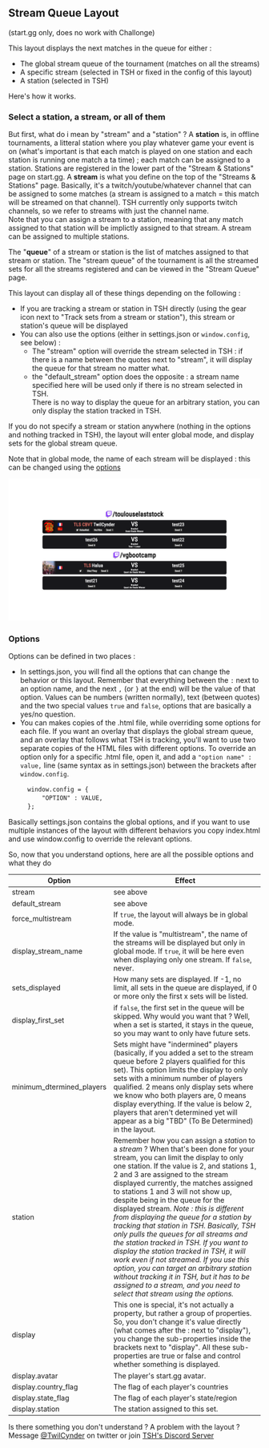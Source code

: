 ## Stream Queue Layout
(start.gg only, does no work with Challonge)

This layout displays the next matches in the queue for either : 
- The global stream queue of the tournament (matches on all the streams)
- A specific stream (selected in TSH or fixed in the config of this layout)
- A station (selected in TSH)

Here's how it works.

### Select a station, a stream, or all of them
But first, what do i mean by "stream" and a "station" ?
A **station** is, in offline tournaments, a litteral station where you play whatever game your event is on (what's important is that each match is played on one station and each station is running one match a ta time) ; each match can be assigned to a station. Stations are registered in the lower part of the "Stream & Stations" page on start.gg. 
A **stream** is what you define on the top of the "Streams & Stations" page. Basically, it's a twitch/youtube/whatever channel that can be assigned to some matches (a stream is assigned to a match = this match will be streamed on that channel). TSH currently only supports twitch channels, so we refer to streams with just the channel name.  
Note that you can assign a stream to a station, meaning that any match assigned to that station will be implictly assigned to that stream. A stream can be assigned to multiple stations.  

The "**queue**" of a stream or station is the list of matches assigned to that stream or station. The "stream queue" of the tournament is all the streamed sets for all the streams registered and can be viewed in the "Stream Queue" page.  

This layout can display all of these things depending on the following : 
- If you are tracking a stream or station in TSH directly (using the gear icon next to "Track sets from a stream or station"), this stream or station's queue will be displayed
- You can also use the options (either in settings.json or `window.config`, see below) : 
  - The "stream" option will override the stream selected in TSH : if there is a name between the quotes next to "stream", it will display the queue for that stream no matter what.
  - the "default_stream" option does the opposite : a stream name specified here will be used only if there is no stream selected in TSH.  
There is no way to display the queue for an arbitrary station, you can only display the station tracked in TSH.

If you do not specify a stream or station anywhere (nothing in the options and nothing tracked in TSH), the layout will enter global mode, and display sets for the global stream queue.  

Note that in global mode, the name of each stream will be displayed : this can be changed using the [options](#options)  

![Missing Image](./index-multistream_preview.png)

### Options
Options can be defined in two places : 
- In settings.json, you will find all the options that can change the behavior or this layout. Remember that everything between the `:` next to an option name, and the next `,` (or `}` at the end) will be the value of that option. Values can be numbers (written normally), text (between quotes) and the two special values `true` and `false`, options that are basically a yes/no question. 
- You can makes copies of the .html file, while overriding some options for each file. If you want an overlay that displays the global stream queue, and an overlay that follows what TSH is tracking, you'll want to use two separate copies of the HTML files with different options. To override an option only for a specific .html file, open it, and add a `"option name" : value,` line (same syntax as in settings.json) between the brackets after `window.config`. 
  ```html
    window.config = {
        "OPTION" : VALUE,
    };
  ```

Basically settings.json contains the global options, and if you want to use multiple instances of the layout with different behaviors you copy index.html and use window.config to override the relevant options.  

So, now that you understand options, here are all the possible options and what they do

| Option | Effect
| - | -
| stream | see above
| default_stream | see above
| force_multistream | If `true`, the layout will always be in global mode.
| display_stream_name | If the value is "multistream", the name of the streams will be displayed but only in global mode. If `true`, it will be here even when displaying only one stream. If `false`, never.
| sets_displayed | How many sets are displayed. If -1, no limit, all sets in the queue are displayed, if 0 or more only the first x sets will be listed. 
| display_first_set | if `false`, the first set in the queue will be skipped. Why would you want that ? Well, when a set is started, it stays in the queue, so you may want to only have future sets. 
| minimum_dtermined_players | Sets might have "indermined" players (basically, if you added a set to the stream queue before 2 players qualified for this set). This option limits the display to only sets with a minimum number of players qualified. 2 means only display sets where we know who both players are, 0 means display everything. If the value is below 2, players that aren't determined yet will appear as a big "TBD" (To Be Determined) in the layout.
| station | Remember how you can assign a *station* to a *stream* ? When that's been done for your stream, you can limit the display to only one station. If the value is 2, and stations 1, 2 and 3 are assigned to the stream displayed currently, the matches assigned to stations 1 and 3 will not show up, despite being in the queue for the displayed stream.  *Note : this is different from displaying the queue for a station by tracking that station in TSH. Basically, TSH only pulls the queues for all streams and the station tracked in TSH. If you want to display the station tracked in TSH, it will work even if not streamed. If you use this option, you can target an arbitrary station without tracking it in TSH, but it has to be assigned to a stream, and you need to select that stream using the options.*
| display | This one is special, it's not actually a property, but rather a group of properties. So, you don't change it's value directly (what comes after the : next to "display"), you change the sub-properties inside the brackets next to "display". All these sub-properties are true or false and control whether something is displayed. 
| display.avatar | The player's start.gg avatar.
| display.country_flag | The flag of each player's countries
| display.state_flag | The flag of each player's state/region
| display.station | The station assigned to this set. 

Is there something you don't understand ? A problem with the layout ? Message [@TwilCynder](https://twitter.com/TwilCynder) on twitter or join [TSH's Discord Server](https://discord.gg/X9Sp2FkcHF)